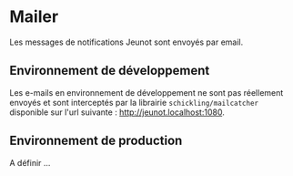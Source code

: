 # Mailer

Les messages de notifications Jeunot sont envoyés par email.

## Environnement de développement

Les e-mails en environnement de développement ne sont pas réellement envoyés et sont interceptés par la librairie `schickling/mailcatcher` disponible sur l'url suivante : http://jeunot.localhost:1080.

## Environnement de production

A définir ...
